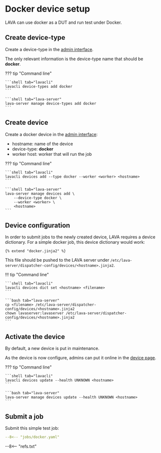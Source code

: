 # Docker device setup

LAVA can use docker as a DUT and run test under Docker.

## Create device-type

Create a device-type in the [admin interface](/admin/lava_scheduler_app/devicetype/add/).

The only relevant information is the device-type name that should be **docker**.

??? tip "Command line"

    ```shell tab="lavacli"
    lavacli device-types add docker
    ```

    ```shell tab="lava-server"
    lava-server manage device-types add docker
    ```

## Create device

Create a docker device in the [admin interface](/admin/lava_scheduler_app/device/add/):

* hostname: name of the device
* device-type: **docker**
* worker host: worker that will run the job

??? tip "Command line"

    ```shell tab="lavacli"
    lavacli devices add --type docker --worker <worker> <hostname>
    ```

    ```shell tab="lava-server"
    lava-server manage devices add \
        --device-type docker \
        --worker <worker> \
        <hostname>
    ```

## Device configuration

In order to submit jobs to the newly created device, LAVA requires a device
dictionary. For a simple docker job, this device dictionary would work:

```jinja
{% extend "docker.jinja2" %}
```

This file should be pushed to the LAVA server under
`/etc/lava-server/dispatcher-config/devices/<hostname>.jinja2`.

!!! tip "Command line"

    ```shell tab="lavacli"
    lavacli devices dict set <hostname> <filename>
    ```

    ```bash tab="lava-server"
    cp <filename> /etc/lava-server/dispatcher-config/devices/<hostname>.jinja2
    chown lavaserver:lavaserver /etc/lava-server/dispatcher-config/devices/<hostname>.jinja2
    ```

## Activate the device

By default, a new device is put in maintenance.

As the device is now configure, admins can put it online in the [device page](/scheduler/device/<hostname>).

??? tip "Command line"

    ```shell tab="lavacli"
    lavacli devices update --health UNKNOWN <hostname>
    ```

    ```bash tab="lava-server"
    lava-server manage devices update --health UNKNOWN <hostname>
    ```

## Submit a job

Submit this simple test job:

```yaml
--8<-- "jobs/docker.yaml"
```

--8<-- "refs.txt"
